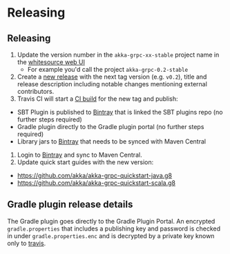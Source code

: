 # Releasing

## Releasing

1. Update the version number in the `akka-grpc-xx-stable` project name in the [whitesource web UI](https://saas.whitesourcesoftware.com)
    - For example you'd call the project `akka-grpc-0.2-stable`
1. Create a [new release](https://github.com/akka/akka-grpc/releases/new) with the next tag version (e.g. `v0.2`), title and release description including notable changes mentioning external contributors.
1. Travis CI will start a [CI build](https://travis-ci.org/akka/akka-grpc/builds) for the new tag and publish:
  - SBT Plugin is published to [Bintray](https://bintray.com/akka/sbt-plugin-releases) that is linked the SBT plugins repo (no further steps required) 
  - Gradle plugin directly to the Gradle plugin portal (no further steps required)
  - Library jars to [Bintray](https://bintray.com/akka/maven) that needs to be synced with Maven Central
1. Login to [Bintray](https://bintray.com/akka/maven/akka-grpc) and sync to Maven Central.
1. Update quick start guides with the new version:
  - https://github.com/akka/akka-grpc-quickstart-java.g8
  - https://github.com/akka/akka-grpc-quickstart-scala.g8
  

## Gradle plugin release details

The Gradle plugin goes directly to the Gradle Plugin Portal. An encrypted `gradle.properties` that includes a
publishing key and password is checked in under `gradle.properties.enc` and is decrypted by a private key known
only to [travis](https://docs.travis-ci.com/user/encrypting-files/).
